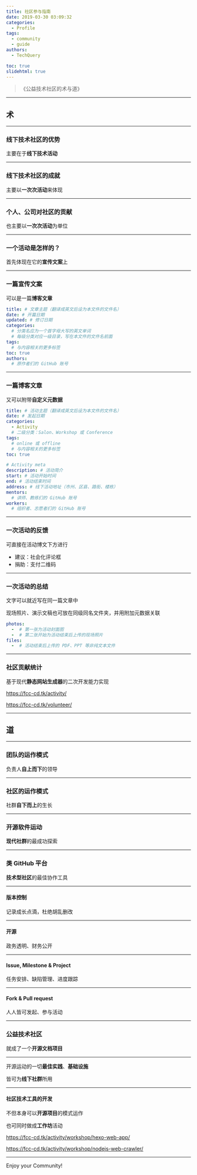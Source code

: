 ```yaml
---
title: 社区参与指南
date: 2019-03-30 03:09:32
categories:
  - Profile
tags:
  - community
  - guide
authors:
  - TechQuery

toc: true
slidehtml: true
---
```


> 《公益技术社区的术与道》

---

## 术

---

### 线下技术社区的优势

主要在于**线下技术活动**

---

### 线下技术社区的成就

主要以**一次次活动**来体现

---

### 个人、公司对社区的贡献

也主要以**一次次活动**为单位

<!-- more -->

---

### 一个活动是怎样的？

首先体现在它的**宣传文案**上

---

### 一篇宣传文案

可以是一篇**博客文章**

```yaml
title: # 文章主题（翻译成英文后设为本文件的文件名）
date: # 开篇日期
updated: # 修订日期
categories:
  # 分类名应为一个首字母大写的英文单词
  # 每级分类对应一级目录，写在本文件的文件名前面
tags:
  # 与内容相关的更多标签
toc: true
authors:
  # 原作者们的 GitHub 账号
```

---

### 一篇博客文章

又可以附带**自定义元数据**

```yaml
title: # 活动主题（翻译成英文后设为本文件的文件名）
date: # 发起日期
categories:
  - Activity
  # 二级分类：Salon、Workshop 或 Conference
tags:
  # online 或 offline
  # 与内容相关的更多标签
toc: true

# Activity meta
description: # 活动简介
start: # 活动开始时间
end: # 活动结束时间
address: # 线下活动地址（市州、区县、路街、楼栋）
mentors:
  # 讲师、教练们的 GitHub 账号
workers:
  # 组织者、志愿者们的 GitHub 账号
```

---

### 一次活动的反馈

可直接在活动博文下方进行

- 建议：社会化评论框
- 捐助：支付二维码

---

### 一次活动的总结

文字可以就近写在同一篇文章中

现场照片、演示文稿也可放在同级同名文件夹，并用附加元数据关联

```yaml
photos:
  -  # 第一张为活动封面图
  -  # 第二张开始为活动结束后上传的现场照片
files:
  -  # 活动结束后上传的 PDF、PPT 等非纯文本文件
```

---

### 社区贡献统计

基于现代**静态网站生成器**的二次开发能力实现

https://fcc-cd.tk/activity/

https://fcc-cd.tk/volunteer/

---

## 道

---

### 团队的运作模式

负责人**自上而下**的领导

---

### 社区的运作模式

社群**自下而上**的生长

---

### 开源软件运动

**现代社群**的最成功探索

---

### 类 GitHub 平台

**技术型社区**的最佳协作工具

---

#### 版本控制

记录成长点滴，杜绝胡乱删改

---

#### 开源

政务透明、财务公开

---

#### Issue, Milestone & Project

任务安排、缺陷管理、进度跟踪

---

#### Fork & Pull request

人人皆可发起、参与活动

---

### 公益技术社区

就成了一个**开源文档项目**

---

开源运动的一切**最佳实践**、**基础设施**

皆可为**线下社群**所用

---

#### 社区技术工具的开发

不但本身可以**开源项目**的模式运作

也可同时做成**工作坊**活动

https://fcc-cd.tk/activity/workshop/hexo-web-app/

https://fcc-cd.tk/activity/workshop/nodejs-web-crawler/

---

Enjoy your Community!
